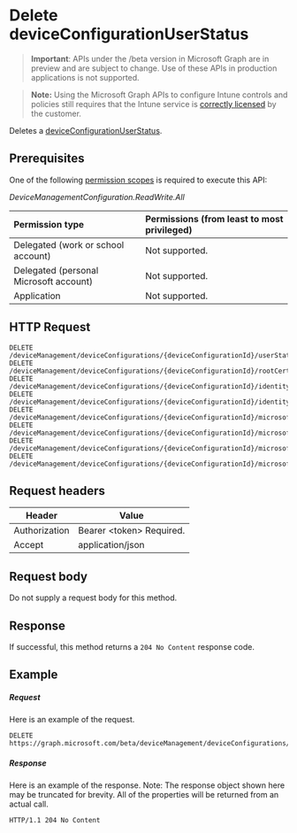 ﻿# Delete deviceConfigurationUserStatus

> **Important**: APIs under the /beta version in Microsoft Graph are in preview and are subject to change. Use of these APIs in production applications is not supported.

> **Note:** Using the Microsoft Graph APIs to configure Intune controls and policies still requires that the Intune service is [correctly licensed](https://go.microsoft.com/fwlink/?linkid=839381) by the customer.

Deletes a [deviceConfigurationUserStatus](../resources/intune_deviceconfig_deviceconfigurationuserstatus.md).
## Prerequisites
One of the following [permission scopes](https://developer.microsoft.com/en-us/graph/docs/authorization/permission_scopes) is required to execute this API:

*DeviceManagementConfiguration.ReadWrite.All*

|Permission type      | Permissions (from least to most privileged)              | 
|:--------------------|:---------------------------------------------------------| 
|Delegated (work or school account) | Not supported.    | 
|Delegated (personal Microsoft account) | Not supported.    | 
|Application | Not supported. | 

## HTTP Request
<!-- {
  "blockType": "ignored"
}
-->
```http
DELETE /deviceManagement/deviceConfigurations/{deviceConfigurationId}/userStatuses/{deviceConfigurationUserStatusId}
DELETE /deviceManagement/deviceConfigurations/{deviceConfigurationId}/rootCertificate//userStatuses/{deviceConfigurationUserStatusId}
DELETE /deviceManagement/deviceConfigurations/{deviceConfigurationId}/identityCertificate//userStatuses/{deviceConfigurationUserStatusId}
DELETE /deviceManagement/deviceConfigurations/{deviceConfigurationId}/identityCertificate//rootCertificate//userStatuses/{deviceConfigurationUserStatusId}
DELETE /deviceManagement/deviceConfigurations/{deviceConfigurationId}/microsoft.graph.iosScepCertificateProfile/rootCertificate//userStatuses/{deviceConfigurationUserStatusId}
DELETE /deviceManagement/deviceConfigurations/{deviceConfigurationId}/microsoft.graph.macOSScepCertificateProfile/rootCertificate//userStatuses/{deviceConfigurationUserStatusId}
DELETE /deviceManagement/deviceConfigurations/{deviceConfigurationId}/microsoft.graph.windows81SCEPCertificateProfile/rootCertificate//userStatuses/{deviceConfigurationUserStatusId}
DELETE /deviceManagement/deviceConfigurations/{deviceConfigurationId}/microsoft.graph.windowsPhone81VpnConfiguration/identityCertificate//userStatuses/{deviceConfigurationUserStatusId}
```

## Request headers
|Header|Value|
|---|---|
|Authorization|Bearer &lt;token&gt; Required.|
|Accept|application/json|

## Request body
Do not supply a request body for this method.

## Response

If successful, this method returns a `204 No Content` response code.

## Example

##### Request

Here is an example of the request.
```http
DELETE https://graph.microsoft.com/beta/deviceManagement/deviceConfigurations/{deviceConfigurationId}/userStatuses/{deviceConfigurationUserStatusId}
```

##### Response

Here is an example of the response. Note: The response object shown here may be truncated for brevity. All of the properties will be returned from an actual call.
```http
HTTP/1.1 204 No Content
```



